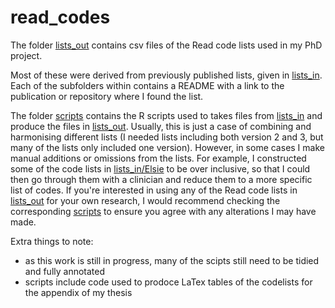# read_codes

The folder [lists_out](lists_out) contains csv files of the Read code lists used in my PhD project.

Most of these were derived from previously published lists, given in [lists_in](lists_in).
Each of the subfolders within contains a README with a link to the publication or repository where I found the list.

The folder [scripts](scripts) contains the R scripts used to takes files from [lists_in](lists_in) and produce the files in [lists_out](lists_out).
Usually, this is just a case of combining and harmonising different lists (I needed lists including both version 2 and 3, but many of the lists only included one version).
However, in some cases I make manual additions or omissions from the lists.
For example, I constructed some of the code lists in [lists_in/Elsie](lists_in/Elsie) to be over inclusive, so that I could then go through them with a clinician and reduce them to a more specific list of codes.
If you're interested in using any of the Read code lists in [lists_out](lists_out) for your own research, I would recommend checking the corresponding [scripts](scripts) to ensure you agree with any alterations I may have made.

Extra things to note: 

* as this work is still in progress, many of the scipts still need to be tidied and fully annotated  
* scripts include code used to prodoce LaTex tables of the codelists for the appendix of my thesis  